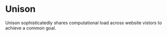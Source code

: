 # Unison
Unison sophisticatedly shares computational load across website vistors to achieve a common goal.
